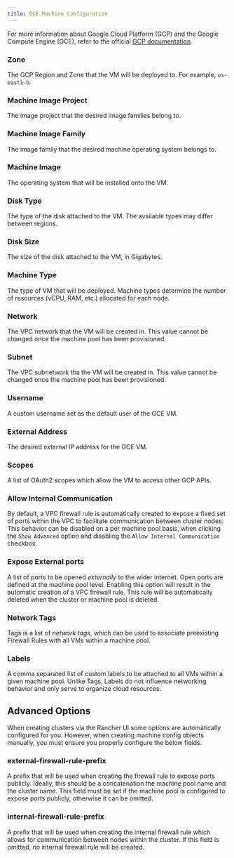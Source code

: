 ```yaml
---
title: GCE Machine Configuration
---
```


<head>
  <link rel="canonical" href="https://ranchermanager.docs.rancher.com/reference-guides/cluster-configuration/downstream-cluster-configuration/machine-configuration/google-gce"/>
</head>


For more information about Google Cloud Platform (GCP) and the Google Compute Engine (GCE), refer to the official [GCP documentation](https://cloud.google.com/docs).

### Zone

The GCP Region and Zone that the VM will be deployed to. For example, `us-east1-b`.

### Machine Image Project

The image project that the desired image families belong to.

### Machine Image Family

The image family that the desired machine operating system belongs to.

### Machine Image

The operating system that will be installed onto the VM.

### Disk Type

The type of the disk attached to the VM. The available types may differ between regions.

### Disk Size

The size of the disk attached to the VM, in Gigabytes.

### Machine Type

The type of VM that will be deployed. Machine types determine the number of resources (vCPU, RAM, etc.) allocated for each node.

### Network

The VPC network that the VM will be created in. This value cannot be changed once the machine pool has been provisioned.

### Subnet

The VPC subnetwork tha the VM will be created in. This value cannot be changed once the machine pool has been provisioned.

### Username

A custom username set as the default user of the GCE VM. 

### External Address

The desired external IP address for the GCE VM.

### Scopes

A list of OAuth2 scopes which allow the VM to access other GCP APIs.

### Allow Internal Communication

By default, a VPC firewall rule is automatically created to expose a fixed set of ports within the VPC to facilitate communication between cluster nodes. This behavior can be disabled on a per machine pool basis, when clicking the `Show Advanced` option and disabling the `Allow Internal Communication` checkbox. 

### Expose External ports

A list of ports to be opened _externally_ to the wider internet. Open ports are defined at the machine pool level. Enabling this option will result in the automatic creation of a VPC firewall rule. This rule will be automatically deleted when the cluster or machine pool is deleted.

### Network Tags

Tags is a list of _network tags_, which can be used to associate preexisting Firewall Rules with all VMs within a machine pool.

### Labels

A comma separated list of custom labels to be attached to all VMs within a given machine pool. Unlike Tags, Labels do not influence networking behavior and only serve to organize cloud resources.

## Advanced Options

When creating clusters via the Rancher UI some options are automatically configured for you. However, when creating machine config objects manually, you must ensure you properly configure the below fields.

### external-firewall-rule-prefix

A prefix that will be used when creating the firewall rule to expose ports publicly. Ideally, this should be a concatenation the machine pool name and the cluster name. This field must be set if the machine pool is configured to expose ports publicly, otherwise it can be omitted.

### internal-firewall-rule-prefix

A prefix that will be used when creating the internal firewall rule which allows for communication between nodes within the cluster. If this field is omitted, no internal firewall rule will be created.

